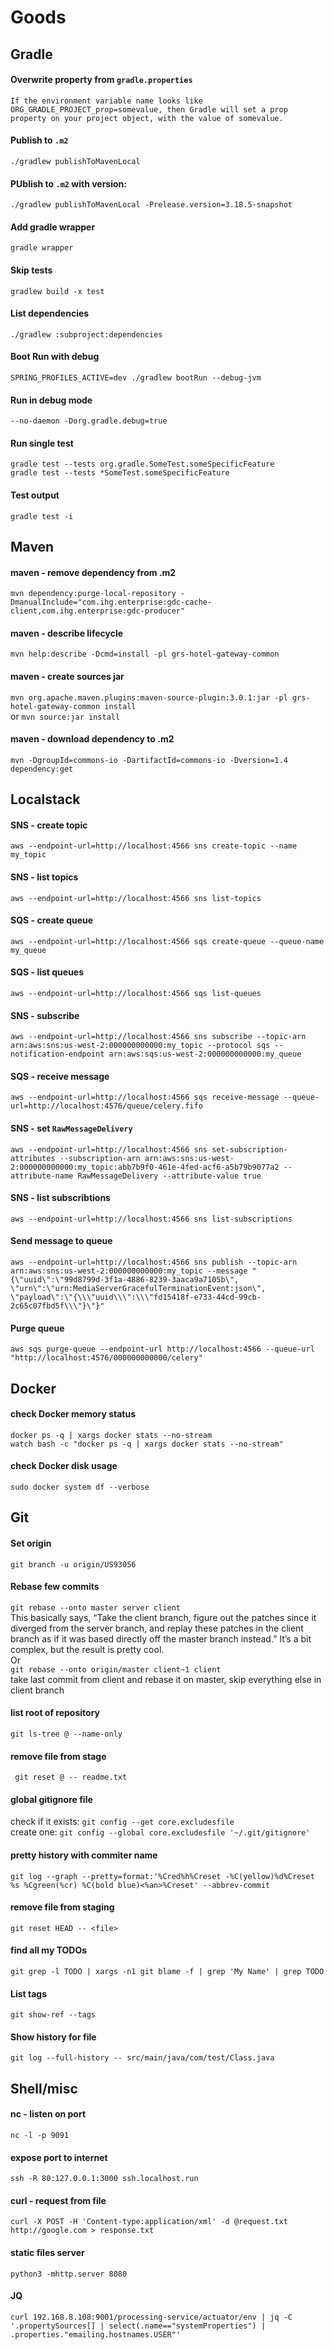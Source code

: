 # Goods

## Gradle

#### Overwrite property from `gradle.properties`
`If the environment variable name looks like ORG_GRADLE_PROJECT_prop=somevalue, then Gradle will set a prop property on your project object, with the value of somevalue.`

#### Publish to `.m2`
`./gradlew publishToMavenLocal`

#### PUblish to `.m2` with version:
`./gradlew publishToMavenLocal -Prelease.version=3.18.5-snapshot`

#### Add gradle wrapper
`gradle wrapper`

#### Skip tests
`gradlew build -x test`

#### List dependencies
`./gradlew :subproject:dependencies`

#### Boot Run with debug
`SPRING_PROFILES_ACTIVE=dev ./gradlew bootRun --debug-jvm`

#### Run in debug mode
`--no-daemon -Dorg.gradle.debug=true`

#### Run single test
`gradle test --tests org.gradle.SomeTest.someSpecificFeature`  
`gradle test --tests *SomeTest.someSpecificFeature`

#### Test output
`gradle test -i`


## Maven

#### maven - remove dependency from .m2
`mvn dependency:purge-local-repository -DmanualInclude="com.ihg.enterprise:gdc-cache-client,com.ihg.enterprise:gdc-producer"`

#### maven - describe lifecycle
`mvn help:describe -Dcmd=install -pl grs-hotel-gateway-common`

#### maven - create sources jar
`mvn org.apache.maven.plugins:maven-source-plugin:3.0.1:jar -pl grs-hotel-gateway-common install`  
or
`mvn source:jar install`

#### maven - download dependency to .m2
`mvn -DgroupId=commons-io -DartifactId=commons-io -Dversion=1.4 dependency:get`

## Localstack

#### SNS - create topic
`aws --endpoint-url=http://localhost:4566 sns create-topic --name my_topic`

#### SNS - list topics
`aws --endpoint-url=http://localhost:4566 sns list-topics`

#### SQS - create queue
`aws --endpoint-url=http://localhost:4566 sqs create-queue --queue-name my_queue`

#### SQS - list queues
`aws --endpoint-url=http://localhost:4566 sqs list-queues`

#### SNS - subscribe
`aws --endpoint-url=http://localhost:4566 sns subscribe --topic-arn arn:aws:sns:us-west-2:000000000000:my_topic --protocol sqs --notification-endpoint arn:aws:sqs:us-west-2:000000000000:my_queue`

#### SQS - receive message
`aws --endpoint-url=http://localhost:4566 sqs receive-message --queue-url=http://localhost:4576/queue/celery.fifo`

#### SNS - set `RawMessageDelivery`
`aws --endpoint-url=http://localhost:4566 sns set-subscription-attributes --subscription-arn arn:aws:sns:us-west-2:000000000000:my_topic:abb7b9f0-461e-4fed-acf6-a5b79b9077a2 --attribute-name RawMessageDelivery --attribute-value true`

#### SNS - list subscribtions
`aws --endpoint-url=http://localhost:4566 sns list-subscriptions`

#### Send message to queue
`aws --endpoint-url=http://localhost:4566 sns publish --topic-arn arn:aws:sns:us-west-2:000000000000:my_topic --message "{\"uuid\":\"99d8799d-3f1a-4886-8239-3aaca9a7105b\", \"urn\":\"urn:MediaServerGracefulTerminationEvent:json\", \"payload\":\"{\\\"uuid\\\":\\\"fd15418f-e733-44cd-99cb-2c65c07fbd5f\\\"}\"}"`

#### Purge queue
`aws sqs purge-queue --endpoint-url http://localhost:4566 --queue-url "http://localhost:4576/000000000000/celery"`


## Docker

#### check Docker memory status
`docker ps -q | xargs docker stats --no-stream`  
`watch bash -c "docker ps -q | xargs docker stats --no-stream"`

#### check Docker disk usage
`sudo docker system df --verbose`

## Git

#### Set origin
`git branch -u origin/US93056`

#### Rebase few commits
`git rebase --onto master server client`  
This basically says, “Take the client branch, figure out the patches since it diverged from the server branch, and replay these patches in the client branch as if it was based directly off the master branch instead.” It’s a bit complex, but the result is pretty cool.  
Or  
`git rebase --onto origin/master client~1 client`  
take last commit from client and rebase it on master, skip everything else in client branch

#### list root of repository
`git ls-tree @ --name-only`

#### remove file from stage
` git reset @ -- readme.txt`

#### global gitignore file
check if it exists: 
`git config --get core.excludesfile`  
create one: 
`git config --global core.excludesfile '~/.git/gitignore'`

#### pretty history with commiter name
`git log --graph --pretty=format:'%Cred%h%Creset -%C(yellow)%d%Creset %s %Cgreen(%cr) %C(bold blue)<%an>%Creset' --abbrev-commit`

#### remove file from staging
`git reset HEAD -- <file>`

#### find all my TODOs
`git grep -l TODO | xargs -n1 git blame -f | grep 'My Name' | grep TODO`

#### List tags
`git show-ref --tags`

#### Show history for file
`git log --full-history -- src/main/java/com/test/Class.java`


## Shell/misc

#### nc - listen on port
`nc -l -p 9091`
  
#### expose port to internet
`ssh -R 80:127.0.0.1:3000 ssh.localhost.run`

#### curl - request from file
`curl -X POST -H 'Content-type:application/xml' -d @request.txt http://google.com > response.txt`

#### static files server
`python3 -mhttp.server 8080`

#### JQ
`curl 192.168.8.108:9001/processing-service/actuator/env | jq -C '.propertySources[] | select(.name=="systemProperties") | .properties."emailing.hostnames.USER"'`
